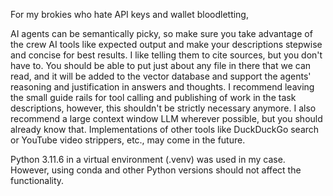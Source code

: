 For my brokies who hate API keys and wallet bloodletting,

AI agents can be semantically picky, so make sure you take advantage of the crew AI tools like expected output and make your descriptions stepwise and concise for best results. I like telling them to cite sources, but you don't have to. You should be able to put just about any file in there that we can read, and it will be added to the vector database and support the agents' reasoning and justification in answers and thoughts. I recommend leaving the small guide rails for tool calling and publishing of work in the task descriptions, however, this shouldn't be strictly necessary anymore. I also recommend a large context window LLM wherever possible, but you should already know that. Implementations of other tools like DuckDuckGo search or YouTube video strippers, etc., may come in the future.

Python 3.11.6 in a virtual environment (.venv) was used in my case. However, using conda and other Python versions should not affect the functionality.
